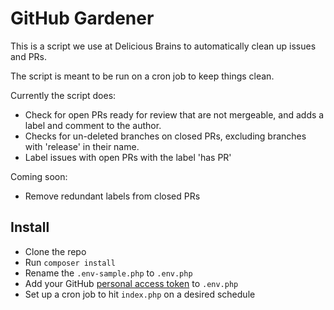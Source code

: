 # GitHub Gardener

This is a script we use at Delicious Brains to automatically clean up issues and PRs.

The script is meant to be run on a cron job to keep things clean.

Currently the script does:

- Check for open PRs ready for review that are not mergeable, and adds a label and comment to the author.
- Checks for un-deleted branches on closed PRs, excluding branches with 'release' in their name.
- Label issues with open PRs with the label 'has PR'

Coming soon:

- Remove redundant labels from closed PRs

## Install

- Clone the repo
- Run `composer install`
- Rename the `.env-sample.php` to `.env.php`
- Add your GitHub [personal access token](https://github.com/settings/tokens) to `.env.php` 
- Set up a cron job to hit `index.php` on a desired schedule